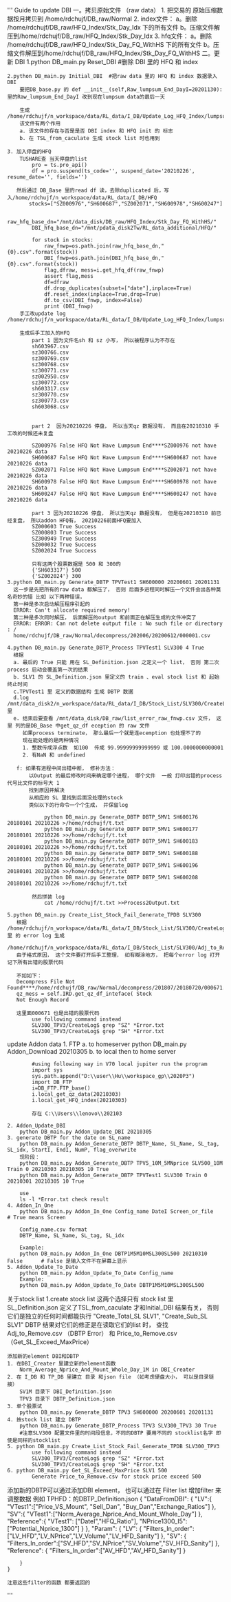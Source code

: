 '''
Guide to update DBI
    一。拷贝原始文件 （raw data）
    1. 把交易的 原始压缩数据按月拷贝到  /home/rdchujf/DB_raw/Normal
    2. index文件：
        a。删除 /home/rdchujf/DB_raw/HFQ_Index/Stk_Day_Idx 下的所有文件
        b。压缩文件解压到/home/rdchujf/DB_raw/HFQ_Index/Stk_Day_Idx
    3. hfq文件：
        a。删除 /home/rdchujf/DB_raw/HFQ_Index/Stk_Day_FQ_WithHS 下的所有文件
        b。压缩文件解压到/home/rdchujf/DB_raw/HFQ_Index/Stk_Day_FQ_WithHS
    二。更新 DBI
    1.python DB_main.py Reset_DBI  #删除 DBI 里的 HFQ 和 index
    
    2.python DB_main.py Initial_DBI  #把raw data 里的 HFQ 和 index 数据录入 DBI  
        要把DB_base.py 的 def __init__(self,Raw_lumpsum_End_DayI=20201130): 里的Raw_lumpsum_End_DayI 改到现在lumpsum data的最后一天
    
        生成 /home/rdchujf/n_workspace/data/RL_data/I_DB/Update_Log_HFQ_Index/lumpsum_HFQ_Inited_log.csv 
        该文件有两个作用
        a. 该文件的存在与否是是否 DBI index 和 HFQ init 的 标志
        b. 在 TSL_from_caculate 生成 stock list 时也用到

    3. 加入停盘的HFQ
        TUSHARE查 当天停盘的list
            pro = ts.pro_api()
            df = pro.suspend(ts_code='', suspend_date='20210226', resume_date='', fields='')

       然后通过 DB_Base 里的read df 读，去除duplicated 后，写入/home/rdchujf/n_workspace/data/RL_data/I_DB/HFQ
           stocks=["SZ000976","SH600687","SZ002071","SH600978","SH600247"]
    
            raw_hfq_base_dn="/mnt/data_disk/DB_raw/HFQ_Index/Stk_Day_FQ_WithHS/"
            DBI_hfq_base_dn="/mnt/pdata_disk2Tw/RL_data_additional/HFQ/"
            
            for stock in stocks:
                raw_fnwp=os.path.join(raw_hfq_base_dn,"{0}.csv".format(stock))
                DBI_fnwp=os.path.join(DBI_hfq_base_dn,"{0}.csv".format(stock))
                flag,dfraw, mess=i.get_hfq_df(raw_fnwp)
                assert flag,mess
                df=dfraw
                df.drop_duplicates(subset=["date"],inplace=True)
                df.reset_index(inplace=True,drop=True)
                df.to_csv(DBI_fnwp, index=False)
                print (DBI_fnwp)
        手工改update log    /home/rdchujf/n_workspace/data/RL_data/I_DB/Update_Log_HFQ_Index/lumpsum_HFQ_Inited_log.csv
        
        生成后手工加入的HFQ
            part 1 因为文件名sh 和 sz 小写， 所以被程序认为不存在
            sh603967.csv
            sz300766.csv
            sz300769.csv
            sz300768.csv
            sz300771.csv
            sz002950.csv
            sz300772.csv
            sh603317.csv
            sz300770.csv
            sz300773.csv
            sh603068.csv
            
            
            part 2  因为20210226 停盘， 所以当天qz 数据没有， 而且在20210310 手工改的时候还未复盘
            
            SZ000976 False HFQ Not Have Lumpsum End****SZ000976 not have 20210226 data
            SH600687 False HFQ Not Have Lumpsum End****SH600687 not have 20210226 data
            SZ002071 False HFQ Not Have Lumpsum End****SZ002071 not have 20210226 data
            SH600978 False HFQ Not Have Lumpsum End****SH600978 not have 20210226 data
            SH600247 False HFQ Not Have Lumpsum End****SH600247 not have 20210226 data
            
            part 3 因为20210226 停盘， 所以当天qz 数据没有， 但是在20210310 前已经复盘， 所以addon HFQ有， 20210226前面HFQ要加入
            SZ000603 True Success
            SZ000803 True Success
            SZ300949 True Success
            SZ000032 True Success
            SZ002024 True Success
        
            只有这两个股票数据是 500 和 300的
            {'SH603317'} 500
            {'SZ002024'} 300
    3.python DB_main.py Generate_DBTP TPVTest1 SH600000 20200601 20201131
      这一步是先把所有的raw data 都解压了， 否则 后面多进程同时解压一个文件会出各种莫名奇妙的错 比如 以下两种错误， 
      第一种是多次启动解压程序引起的
      ERROR: Can't allocate required memory!
      第二种是多次同时解压， 后面解压的output 和前面正在解压生成的文件冲突了 
      ERROR: ERROR: Can not delete output file : No such file or directory : /
      home/rdchujf/DB_raw/Normal/decompress/202006/20200612/000001.csv
    
    4.python DB_main.py Generate_DBTP_Process TPVTest1 SLV300 4 True
      根据
      a. 最后的 True 只能 用在 SL_Definition.json 之定义一个 list， 否则 第二次process 启动会覆盖第一次的结果
      b. SLV1 的 SL_Definition.json 里定义的 train 、eval stock list 和 起始终止时间
      c.TPVTest1 里 定义的数据结构 生成 DBTP 数据
      d.log /mnt/data_disk2/n_workspace/data/RL_data/I_DB/Stock_List/SLV300/CreateLog里
      e. 结束后要查看 /mnt/data_disk/DB_raw/list_error_raw_fnwp.csv 文件， 这里 列的是DB_Base 中get_qz_df eception 的 raw 文件
         如果process terminate， 那么最后一个就是连ecemption 也处理不了的
         现在能处理的是两种情况
         1. 整数传成浮点数  如100  传成 99.99999999999999 或 100.0000000000001
         2. 有NaN 和 undefined
     
       f: 如果有进程中间出错中断， 修补方法：
           以Output 的最后修改时间来确定哪个进程， 哪个文件  一般 打印出错的process 代号比文件的标号大 1
           找到原因并解决
           从相应的 SL 里找到后面没处理的stock
           类似以下的行命令一个个生成， 并保留log            

                python DB_main.py Generate_DBTP DBTP_5MV1 SH600176 20180101 20210226 >/home/rdchujf/t.txt
                python DB_main.py Generate_DBTP DBTP_5MV1 SH600177 20180101 20210226 >>/home/rdchujf/t.txt
                python DB_main.py Generate_DBTP DBTP_5MV1 SH600183 20180101 20210226 >>/home/rdchujf/t.txt
                python DB_main.py Generate_DBTP DBTP_5MV1 SH600188 20180101 20210226 >>/home/rdchujf/t.txt
                python DB_main.py Generate_DBTP DBTP_5MV1 SH600196 20180101 20210226 >>/home/rdchujf/t.txt
                python DB_main.py Generate_DBTP DBTP_5MV1 SH600208 20180101 20210226 >>/home/rdchujf/t.txt
                
            然后拼装 log
                cat /home/rdchujf/t.txt >>Process2Output.txt
     
    5.python DB_main.py Create_List_Stock_Fail_Generate_TPDB SLV300  
       根据 /home/rdchujf/n_workspace/data/RL_data/I_DB/Stock_List/SLV300/CreateLog里 的 error log 生成
       /home/rdchujf/n_workspace/data/RL_data/I_DB/Stock_List/SLV300/Adj_to_Remove.csv
       由于格式原因， 这个文件要打开后手工整理， 如有糊涂地方， 把每个error log 打开记下所有出错的股票代码
    
       不如如下：   
       Decompress File Not Found****/home/rdchujf/DB_raw/Normal/decompress/201807/20180720/000671.csv
       qz_mess = self.IRD.get_qz_df_inteface( Stock
       Not Enough Record
    
       这里面000671 也是出错的股票代码
            use following command instead 
            SLV300_TPV3/CreateLog$ grep "SZ" *Error.txt
            SLV300_TPV3/CreateLog$ grep "SH" *Error.txt
update Addon data
    1. FTP
        a. to homeserver
            python DB_main.py Addon_Download 20210305
        b. to local then to home server
    
            #using following way in V70 local jupiter run the program
            import sys
            sys.path.append("D:\\user\\Hu\\workspace_gp\\2020P3")
            import DB_FTP
            i=DB_FTP.FTP_base()
            i.local_get_qz_data(20210303)
            i.local_get_HFQ_index(20210303)
            
            存在 C:\\Users\\lenovo\\202103
    
    2. Addon_Update_DBI
        python DB_main.py Addon_Update_DBI 20210305
    3. generate DBTP for the date on SL_name
        python DB_main.py Addon_Generate_DBTP DBTP_Name, SL_Name, SL_tag, SL_idx, StartI, EndI, NumP, flag_overwrite
        现阶段：
        python DB_main.py Addon_Generate_DBTP TPV5_10M_5MNprice SLV500_10M Train 0 20210303 20210305 10 True
        python DB_main.py Addon_Generate_DBTP TPVTest1 SLV300 Train 0 20210301 20210305 10 True
        
        use
        ls -l *Error.txt check result
    4. Addon_In_One
        python DB_main.py Addon_In_One Config_name DateI Screen_or_file   # True means Screen
        
        Config_name.csv format
        DBTP_Name, SL_Name, SL_tag, SL_idx
        
        Example:
        python DB_main.py Addon_In_One DBTP1M5M10MSL300SL500 20210310 False      # False 是输入文件不在屏幕上显示
    5. Addon_Update_To_Date
        python DB_main.py Addon_Update_To_Date Config_name
        Example:
        python DB_main.py Addon_Update_To_Date DBTP1M5M10MSL300SL500
   
关于stock list
    1.create stock list 
        这两个选择只有 stock list 里  SL_Definition.json 定义了TSL_from_caculate 才和Initial_DBI 结果有关， 否则它们是独立的任何时间都能执行
        "Create_Total_SL SLV1",
        "Create_Sub_SL SLV1"
        DBTP 结果对它们的修正是在读取它们的list 时， 查找 Adj_to_Remove.csv （DBTP Error） 和 Price_to_Remove.csv （Get_SL_Exceed_MaxPrice）
    
    添加新的element DBI和DBTP
    1. 在DBI_Creater 里建立新的element函数
        Norm_Average_Nprice_And_Mount_Whole_Day_1M in DBI_Creater
    2. 在 I_DB 和 TP_DB 里建立 目录 和json file （如考虑硬盘大小， 可以是目录链接）
        SV1M 目录下 DBI_Definition.json
        TPV3 目录下 DBTP_Definition.json
    3. 单个股票试
        python DB_main.py Generate_DBTP TPV3 SH600000 20200601 20201131
    4. 按stock list 建立 DBTP
        python DB_main.py Generate_DBTP_Process TPV3 SLV300_TPV3 30 True
        #注意SLV300 配置文件里的时间段信息，不同的DBTP 要用不同的 stocklist名字 即使是同样的stocklist
    5. python DB_main.py Create_List_Stock_Fail_Generate_TPDB SLV300_TPV3
            use following command instead 
            SLV300_TPV3/CreateLog$ grep "SZ" *Error.txt
            SLV300_TPV3/CreateLog$ grep "SH" *Error.txt
    6. python DB_main.py Get_SL_Exceed_MaxPrice SLV1 500
            Generate Price_to_Remove.csv for stock price exceed 500

添加新的DBTP可以通过添加DBI element， 也可以通过在 Filter list 增加filter 来 调整数据
    例如
    TPHFD：的DBTP_Definition.json
    {
        "DataFromDBI":
        {
            "LV":{
                "VTest1":["Price_VS_Mount", "Sell_Dan", "Buy_Dan","Exchange_Ratios"]
            },
            "SV":{
                "VTest1":["Norm_Average_Nprice_And_Mount_Whole_Day"]
            },
            "Reference":{
                "VTest1": ["DateI","HFQ_Ratio"],
                "NPrice1300_I5":["Potential_Nprice_1300"]
             }
        },
        "Param":
        {
            "LV": {
                "Filters_In_order":["LV_HFD","LV_NPrice","LV_Volume","LV_HFD_Sanity"]
            },
            "SV": {
                "Filters_In_order":["SV_HFD","SV_NPrice","SV_Volume","SV_HFD_Sanity"]
            },
            "Reference": {
                "Filters_In_order":["AV_HFD","AV_HFD_Sanity"]
            }
    
        }
    }
    
    注意这些filter的函数 都要返回的


'''
